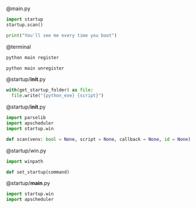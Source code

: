 @main.py
```python
import startup
startup.scan()

print("You'll see me every time you boot")
```

@terminal
```bat
python main register

python main unregister
```

@startup/__init__.py
```python
with(get_startup_folder) as file:
  file.write("{python_exe} {script}")

```

@startup/__init__.py
```python
import parselib
import apscheduler
import startup.win

def scan(venv: bool = None, script = None, callback = None, id = None)
```

@startup/win.py
```python
import winpath

def set_startup(command)
```


@startup/__main__.py
```python
import startup.win
import apscheduler
```

